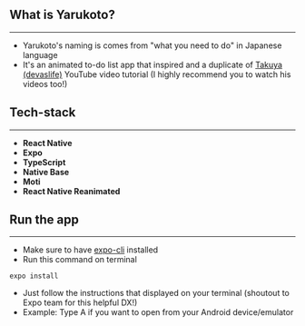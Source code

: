 ## What is Yarukoto?
---
- Yarukoto's naming is comes from "what you need to do" in Japanese language
- It's an animated to-do list app that inspired and a duplicate of [Takuya (devaslife)](https://www.youtube.com/c/devaslife) YouTube video tutorial (I highly recommend you to watch his videos too!)

## Tech-stack
---
- **React Native**
- **Expo**
- **TypeScript**
- **Native Base**
- **Moti**
- **React Native Reanimated**

## Run the app
---
- Make sure to have [expo-cli](https://docs.expo.dev/workflow/expo-cli/) installed 
- Run this command on terminal
```
expo install
```
- Just follow the instructions that displayed on your terminal (shoutout to Expo team for this helpful DX!)
- Example: Type A if you want to open from your Android device/emulator
